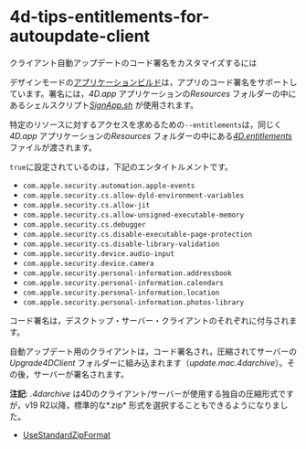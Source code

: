 # 4d-tips-entitlements-for-autoupdate-client
クライアント自動アップデートのコード署名をカスタマイズするには

デザインモードの[アプリケーションビルド](https://developer.4d.com/docs/ja/19/Desktop/building/#アプリケーションのビルド)は，アプリのコード署名をサポートしています。署名には，*4D.app* アプリケーションの*Resources* フォルダーの中にあるシェルスクリプト[*SignApp.sh*](https://github.com/4D-JP/4d-tips-entitlements-for-autoupdate-client/blob/main/SignApp.sh) が使用されます。

特定のリソースに対するアクセスを求めるための`--entitlements`は，同じく*4D.app* アプリケーションの*Resources* フォルダーの中にある[*4D.entitlements*](https://github.com/4D-JP/4d-tips-entitlements-for-autoupdate-client/blob/main/4D.entitlements) ファイルが渡されます。

`true`に設定されているのは，下記のエンタイトルメントです。

* `com.apple.security.automation.apple-events`
* `com.apple.security.cs.allow-dyld-environment-variables`
* `com.apple.security.cs.allow-jit`
* `com.apple.security.cs.allow-unsigned-executable-memory`
* `com.apple.security.cs.debugger`
* `com.apple.security.cs.disable-executable-page-protection`
* `com.apple.security.cs.disable-library-validation`
* `com.apple.security.device.audio-input`
* `com.apple.security.device.camera`
* `com.apple.security.personal-information.addressbook`
* `com.apple.security.personal-information.calendars`
* `com.apple.security.personal-information.location`
* `com.apple.security.personal-information.photos-library`

コード署名は，デスクトップ・サーバー・クライアントのそれぞれに付与されます。

自動アップデート用のクライアントは，コード署名され，圧縮されてサーバーの*Upgrade4DClient* フォルダーに組み込まれます（*update.mac.4darchive*）。その後，サーバーが署名されます。

**注記**: *\.4darchive* は4Dのクライアント/サーバーが使用する独自の圧縮形式ですが，v19 R2以降，標準的な*.zip* 形式を選択することもできるようになりました。

* [UseStandardZipFormat](https://doc.4d.com/4Dv19R7/4D/19-R7/UseStandardZipFormat.300-5943918.ja.html)
